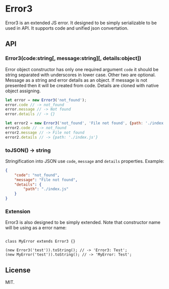 # Error3

Error3 is an extended JS error. It designed to be simply serializable to be
used in API. It supports code and unified json convertation.

## API

### Error3(code:string[, message:string][, details:object])

Error object constructor has only one required argument `code` it should be
string separated with underscores in lower case. Other two are optional. Message
as a string and error details as an object. If message is not presented then
it will be created from code. Details are cloned with native object assigning.

```javascript
let error = new Error3('not_found');
error.code // -> not_found
error.message // -> Not found
error.details // -> {}

let error2 = new Error3('not_found', 'File not found', {path: './index.js'});
error2.code // -> not_found
error2.message // -> File not found
error2.details // -> {path: './index.js'}
```

### toJSON() -> string

Stringification into JSON use `code`, `message` and `details` properties. Example:

```json
{
    "code": "not_found",
    "message": "File not found",
    "details": {
        "path": "./index.js"
    }
}
```

### Extension

Error3 is also designed to be simply extended. Note that constructor name will
be using as a error name:

```

class MyError extends Error3 {}

(new Error3('test')).toString(); // -> 'Error3: Test';
(new MyError('test')).toString(); // -> 'MyError: Test';

```

## License 

MIT.

